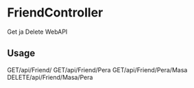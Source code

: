 # FriendController
Get ja Delete WebAPI

## Usage

GET/api/Friend/
GET/api/Friend/Pera
GET/api/Friend/Pera/Masa
DELETE/api/Friend/Masa/Pera
